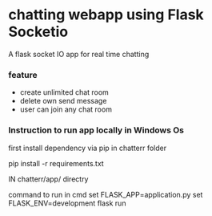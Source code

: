 # chatting webapp using Flask Socketio

A flask socket IO app for real time chatting

### feature

* create unlimited chat room
* delete own send message
* user can join any chat room



### Instruction to run app locally in Windows Os

first install dependency via pip in chatterr folder

pip install -r requirements.txt

IN chatterr/app/ directry

command to run in cmd
set FLASK_APP=application.py
set FLASK_ENV=development
flask run

